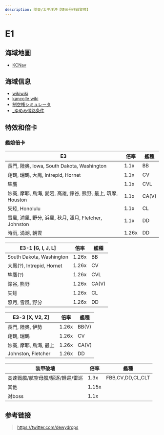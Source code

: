 ```yaml
---
description: 関東/太平洋沖【捷三号作戦警戒】
---
```


# E1

## 海域地圖

* [KCNav](https://tsunkit.net/nav/#/53-3)

## 海域信息

* [wikiwiki](https://wikiwiki.jp/kancolle/%E7%99%BA%E4%BB%A4%EF%BC%81%E3%80%8C%E6%8D%B7%E4%B8%89%E5%8F%B7%E4%BD%9C%E6%88%A6%E8%AD%A6%E6%88%92%E3%80%8D/E3)
* [kancolle wiki](https://en.kancollewiki.net/Winter_2022_Event/Main_Operation#E-3)
* [制空権シミュレータ](https://noro6.github.io/kcTools/simulator/)
* [_ゆめみ带路条件](https://bbs.nga.cn/read.php?pid=590746976&opt=128)

## 特效和倍卡

### 艦娘倍卡

| E3                                                            | 倍率  | 艦種  |
| ------------------------------------------------------------- | ----- | ----- |
| 長門, 陸奥, Iowa, South Dakota, Washington                    | 1.1x  | BB    |
| 翔鶴, 瑞鶴, 大鳳, Intrepid, Hornet                            | 1.1x  | CV    |
| 隼鷹                                                          | 1.1x  | CVL   |
| 妙高, 摩耶, 鳥海, 愛宕, 高雄, 鈴谷, 熊野, 最上, 筑摩, Houston | 1.1x  | CA(V) |
| 矢矧, Honolulu                                                | 1.1x  | CL    |
| 雪風, 浦風, 野分, 浜風, 秋月, 照月, Fletcher, Johnston        | 1.1x  | DD    |
| 時雨, 満潮, 朝雲                                              | 1.26x | DD    |

| E3-1 [G, I, J, L]         | 倍率  | 艦種  |
| ------------------------- | ----- | ----- |
| South Dakota, Washington  | 1.26x | BB    |
| 大鳳(?), Intrepid, Hornet | 1.26x | CV    |
| 隼鷹(?)                   | 1.26x | CVL   |
| 鈴谷, 熊野                | 1.26x | CA(V) |
| 矢矧                      | 1.26x | CL    |
| 照月, 雪風, 野分          | 1.26x | DD    |

| E3-3 [X, V2, Z]        | 倍率  | 艦種  |
| ---------------------- | ----- | ----- |
| 長門, 陸奥, 伊勢       | 1.26x | BB(V) |
| 翔鶴, 瑞鶴             | 1.26x | CV    |
| 妙高, 摩耶, 鳥海, 最上 | 1.26x | CA(V) |
| Johnston, Fletcher     | 1.26x | DD    |

| 装甲破壊                         | 倍率  | 艦種             |
| -------------------------------- | ----- | ---------------- |
| 高速戦艦/航空母艦/駆逐/軽巡/雷巡 | 1.3x  | FBB,CV,DD,CL,CLT |
| 其他                             | 1.15x |                  |
| 对boss                           | 1.1x  |                  |

## 参考链接

>https://twitter.com/dewydrops